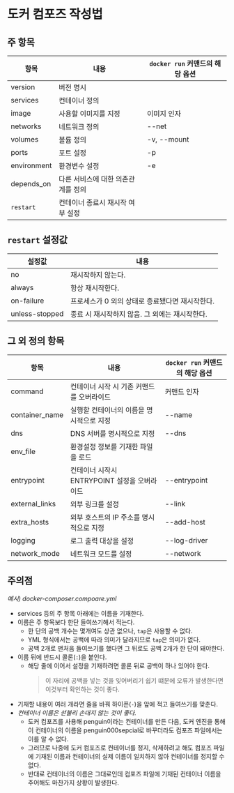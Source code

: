 # 도커 컴포즈 작성법
## 주 항목
|항목|내용|`docker run` 커맨드의 해당 옵션|
|---|---|---|
|version|버전 명시||
|services|컨테이너 정의||
|image|사용할 이미지를 지정|이미지 인자|
|networks|네트워크 정의|--net|
|volumes|볼륨 정의|-v, --mount|
|ports|포트 설정|-p|
|environment|환경변수 설정|-e|
|depends_on|다른 서비스에 대한 의존관계를 정의||
|`restart`|컨테이너 종료시 재시작 여부 설정||

## `restart` 설정값
|설정값|내용|
|---|---|
|no|재시작하지 않는다.|
|always|항상 재시작한다.|
|on-failure|프로세스가 0 외의 상태로 종료됐다면 재시작한다.|
|unless-stopped|종료 시 재시작하지 않음. 그 외에는 재시작한다.|

## 그 외 정의 항목
|항목|내용|`docker run` 커맨드의 해당 옵션|
|---|---|---|
|command|컨테이너 시작 시 기존 커맨드를 오버라이드|커맨드 인자|
|container_name|실행할 컨테이너의 이름을 명시적으로 지정|--name|
|dns|DNS 서버를 명시적으로 지정|--dns|
|env_file|환경설정 정보를 기재한 파일을 로드||
|entrypoint|컨테이너 시작시 ENTRYPOINT 설정을 오버라이드|--entrypoint|
|external_links|외부 링크를 설정|--link|
|extra_hosts|외부 호스트의 IP 주소를 명시적으로 지정|--add-host|
|logging|로그 출력 대상을 설정|--log-driver|
|network_mode|네트워크 모드를 설정|--network|

## 주의점
*예시) docker-composer.compoare.yml*
- services 등의 주 항목 아래에는 이름을 기재한다. 
- 이름은 주 항목보다 한단 들여쓰기해서 적는다.
    - 한 단의 공백 개수는 몇개여도 상관 없으나, `tap`은 사용할 수 없다.
    - YML 형식에서는 공백에 따라 의미가 달라지므로 `tap`은 의미가 없다.
    - 공백 2개로 맨처음 들여쓰기를 했다면 그 뒤로도 공백 2개가 한 단이 돼야한다.
- 이름 뒤에 반드시 콜론(`:`)을 붙인다.
    - 해당 줄에 이어서 설정을 기재하려면 콜론 뒤로 공백이 하나 있어야 한다.
        > 이 자리에 공백을 넣는 것을 잊어버리기 쉽기 떄문에 오류가 발생한다면 이것부터 확인하는 것이 좋다.
- 기재할 내용이 여러 개라면 줄을 바꿔 하이픈(`-`)을 앞에 적고 들여쓰기를 맞춘다.
- *컨테이너 이름은 섣불리 손대지 않는 것이 좋다.*
    - 도커 컴포즈를 사용해 penguin이라는 컨테이너를 만든 다음, 도커 엔진을 통해 이 컨테이너의 이름을 penguin000sepcial로 바꾸더라도 컴포즈 파일에서는 이를 알 수 없다.
    - 그러므로 나중에 도커 컴포즈로 컨테이너를 정지, 삭제하려고 해도 컴포즈 파일에 기재된 이름과 컨테이너의 실제 이름이 일치하지 않아 컨테이너를 정지할 수 없다.
    - 반대로 컨테이너의 이름은 그대로인데 컴포즈 파일에 기재된 컨테이너 이름을 주어해도 마찬가지 상황이 발생한다.

